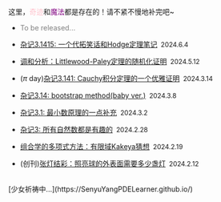 <style>
.bjimg{
  position: fixed;
  top: 0;
  left: 0;
  width:100%;
height:100%;
min-width: 1000px;
z-index:-10;
zoom: 1;
  background-image: url();
  background-repeat: no-repeat;
  background-size: contain;
  background-position: center 0;
  opacity: 0.2;
  }
</style>
<head>    
<script src="https://cdn.mathjax.org/mathjax/latest/MathJax.js?config=TeX-AMS-MML_HTMLorMML" type="text/javascript"></script>
<script type="text/x-mathjax-config">
MathJax.Hub.Config({
        tex2jax: {
        skipTags: ['script', 'noscript', 'style', 'textarea', 'pre'],
        inlineMath: [['$','$']]
        }
});
</script>
</head>
<div class="bjimg"></div>

这里，<font color="Pink">奇迹</font>和<font color="Purple">魔法</font>都是存在的！请不紧不慢地补完吧~

- <font color="grey">To be released...</font>

- [杂记3.1415: 一个代拓笑话和Hodge定理笔记](https://senyuyangpdelearner.github.io/rambling3.1415/)&ensp;<font size="2">2024.6.4</font> <br/>

- [调和分析：Littlewood-Paley定理的随机化证明](https://senyuyangpdelearner.github.io/article3/)&ensp;<font size="2">2024.5.12</font> <br/>

- ($\pi$ day)[杂记3.141: Cauchy积分定理的一个优雅证明](https://senyuyangpdelearner.github.io/rambling3.141/)&ensp;<font size="2">2024.3.14</font> <br/>

- [杂记3.14: bootstrap method(baby ver.)](https://senyuyangpdelearner.github.io/rambling3.14/)&ensp;<font size="2">2024.3.8</font> <br/>

- [杂记3.1: 最小数原理的一点补充](https://senyuyangpdelearner.github.io/rambling3.1/)&ensp;<font size="2">2024.3.2</font> <br/>

- [杂记3: 所有自然数都是有趣的](https://senyuyangpdelearner.github.io/rambling3/)&ensp;<font size="2">2024.2.28</font> <br/>

- [组合学的多项式方法：有限域Kakeya猜想](https://senyuyangpdelearner.github.io/article2/)&ensp;<font size="2">2024.2.19</font> <br/>

- (创刊)[张灯结彩：照亮球的外表面需要多少盏灯](https://senyuyangpdelearner.github.io/article1/)&ensp;<font size="2">2024.2.12</font> <br/>

<br/>
[少女祈祷中...](https://SenyuYangPDELearner.github.io/)
